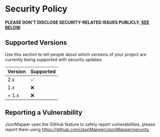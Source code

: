# Security Policy
**PLEASE DON'T DISCLOSE SECURITY-RELATED ISSUES PUBLICLY, [SEE BELOW](#reporting-a-vulnerability).**

## Supported Versions

Use this section to tell people about which versions of your project are
currently being supported with security updates.

| Version | Supported          |
| ------- | ------------------ |
| 2.x     | :white_check_mark: |
| 1.x     | :x:                |
| < 1.x   | :x:                |

## Reporting a Vulnerability

JsonMapper uses the GitHub feature to safely report vulnerabilities, please report them using https://github.com/JsonMapper/JsonMapper/security 
